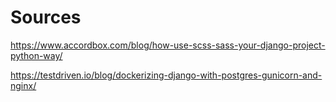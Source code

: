 # Sources

https://www.accordbox.com/blog/how-use-scss-sass-your-django-project-python-way/

https://testdriven.io/blog/dockerizing-django-with-postgres-gunicorn-and-nginx/